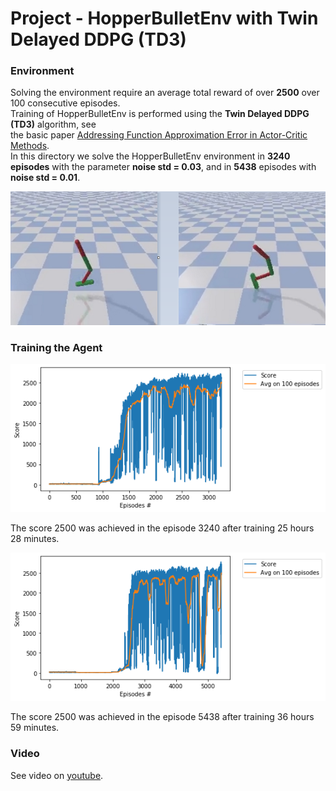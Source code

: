 # Project - HopperBulletEnv with Twin Delayed DDPG (TD3)

### Environment  

Solving the environment require an average total reward of over **2500** over 100 consecutive episodes.  
Training of HopperBulletEnv is performed using the __Twin Delayed DDPG (TD3)__ algorithm, see    
the basic paper [Addressing Function Approximation Error in Actor-Critic Methods](https://arxiv.org/abs/1802.09477).    
In this directory we solve the HopperBulletEnv environment in **3240 episodes** with the parameter **noise std = 0.03**,
and in **5438** episodes with **noise std = 0.01**.

![](images/TrainedHopper_2stages.png)

### Training the Agent

![](images/plot_0.03std_3240epis_HBEnv-v0.png)

The score 2500 was achieved in the episode 3240 after training 25 hours 28 minutes.


![](images/plot_0.02std_5438epis_HBEnv-v0.png)

The score 2500 was achieved in the episode 5438 after training 36 hours 59 minutes.


### Video
See video on [youtube](https://www.youtube.com/watch?v=Ipctq89yLB0).

